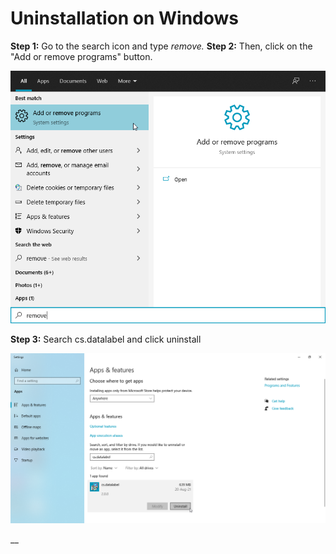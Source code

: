 # Uninstallation on Windows

**Step 1:** Go to the search icon and type _remove._                                                                                                          **Step 2:** Then, click on the "Add or remove programs" button.

![](../../.gitbook/assets/window-uninstall-1.png)

**Step 3:** Search cs.datalabel and click uninstall

![](../../.gitbook/assets/window-uninstall-2.png)

\_\_

